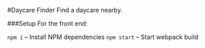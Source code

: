 #Daycare Finder
Find a daycare nearby.

###Setup
For the front end:

`npm i` – Install NPM dependencies
`npm start` – Start webpack build

